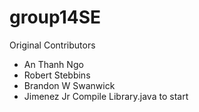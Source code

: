 # group14SE
Original Contributors
* An Thanh Ngo
* Robert Stebbins
* Brandon W Swanwick
* Jimenez Jr
Compile Library.java to start
